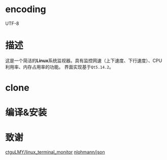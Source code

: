 # encoding
UTF-8

# 描述
这是一个简洁的**Linux**系统监视器。具有监控网速（上下速度、下行速度）、CPU利用率、内存占用率的功能。
界面实现基于`Qt5.14.2`。

# clone

# 编译&安装

# 致谢
[ctguLMY/linux_terminal_monitor](https://github.com/ctguLMY/linux_terminal_monitor)
[nlohmann/json](https://github.com/nlohmann/json)
